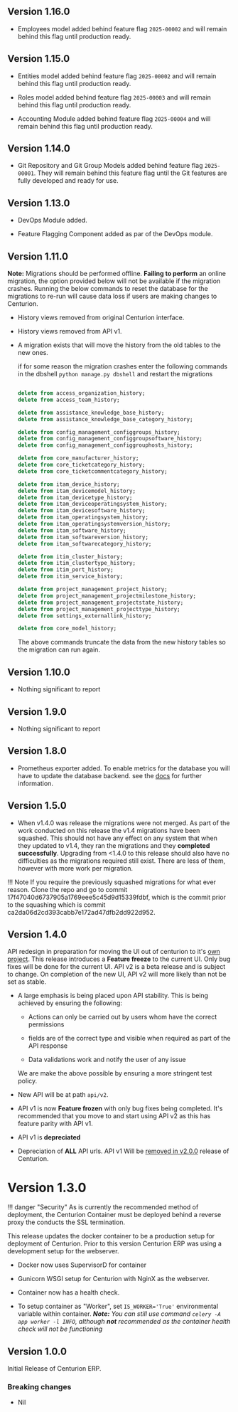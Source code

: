 ## Version 1.16.0

- Employees model added behind feature flag `2025-00002` and will remain behind this flag until production ready.


## Version 1.15.0

- Entities model added behind feature flag `2025-00002` and will remain behind this flag until production ready.

- Roles model added behind feature flag `2025-00003` and will remain behind this flag until production ready.

- Accounting Module added behind feature flag `2025-00004` and will remain behind this flag until production ready.


## Version 1.14.0

- Git Repository and Git Group Models added behind feature flag `2025-00001`. They will remain behind this feature flag until the Git features are fully developed and ready for use.


## Version 1.13.0

- DevOps Module added.

- Feature Flagging Component added as par of the DevOps module.


## Version 1.11.0

**Note:** Migrations should be performed offline. **Failing to perform** an online migration, the option provided below will not be available if the migration crashes. Running the below commands to reset the database for the migrations to re-run will cause data loss if users are making changes to Centurion.

- History views removed from original Centurion interface.

- History views removed from API v1.

- A migration exists that will move the history from the old tables to the new ones.

    if for some reason the migration crashes enter the following commands in the dbshell `python manage.py dbshell` and restart the migrations

    ``` sql

    delete from access_organization_history;
    delete from access_team_history;

    delete from assistance_knowledge_base_history;
    delete from assistance_knowledge_base_category_history;

    delete from config_management_configgroups_history;
    delete from config_management_configgroupsoftware_history;
    delete from config_management_configgrouphosts_history;

    delete from core_manufacturer_history;
    delete from core_ticketcategory_history;
    delete from core_ticketcommentcategory_history;
    
    delete from itam_device_history;
    delete from itam_devicemodel_history;
    delete from itam_devicetype_history;
    delete from itam_deviceoperatingsystem_history;
    delete from itam_devicesoftware_history;
    delete from itam_operatingsystem_history;
    delete from itam_operatingsystemversion_history;
    delete from itam_software_history;
    delete from itam_softwareversion_history;
    delete from itam_softwarecategory_history;

    delete from itim_cluster_history;
    delete from itim_clustertype_history;
    delete from itim_port_history;
    delete from itim_service_history;

    delete from project_management_project_history;
    delete from project_management_projectmilestone_history;
    delete from project_management_projectstate_history;
    delete from project_management_projecttype_history;
    delete from settings_externallink_history;

    delete from core_model_history;

    ```

    The above commands truncate the data from the new history tables so the migration can run again.


## Version 1.10.0

- Nothing significant to report


## Version 1.9.0

- Nothing significant to report


## Version 1.8.0

- Prometheus exporter added. To enable metrics for the database you will have to update the database backend. see the [docs](https://nofusscomputing.com/projects/centurion_erp/administration/monitoring/#django-exporter-setup) for further information.


## Version 1.5.0

- When v1.4.0 was release the migrations were not merged. As part of the work conducted on this release the v1.4 migrations have been squashed. This should not have any effect on any system that when they updated to v1.4, they ran the migrations and they **completed successfully**. Upgrading from <1.4.0 to this release should also have no difficulties as the migrations required still exist. There are less of them, however with more work per migration.

!!! Note
    If you require the previously squashed migrations for what ever reason. Clone the repo and go to commit 17f47040d6737905a1769eee5c45d9d15339fdbf, which is the commit prior to the squashing which is commit ca2da06d2cd393cabb7e172ad47dfb2dd922d952.


## Version 1.4.0

API redesign in preparation for moving the UI out of centurion to it's [own project](https://github.com/nofusscomputing/centurion_erp_ui). This release introduces a **Feature freeze** to the current UI. Only bug fixes will be done for the current UI.
API v2 is a beta release and is subject to change. On completion of the new UI, API v2 will more likely than not be set as stable.

- A large emphasis is being placed upon API stability. This is being achieved by ensuring the following:

    - Actions can only be carried out by users whom have the correct permissions

    - fields are of the correct type and visible when required as part of the API response

    - Data validations work and notify the user of any issue

    We are make the above possible by ensuring a more stringent test policy.

- New API will be at path `api/v2`.

- API v1 is now **Feature frozen** with only bug fixes being completed. It's recommended that you move to and start using API v2 as this has feature parity with API v1.

- API v1 is **depreciated**

- Depreciation of **ALL** API urls. API v1 Will be [removed in v2.0.0](https://github.com/nofusscomputing/centurion_erp/issues/343) release of Centurion.


# Version 1.3.0

!!! danger "Security"
    As is currently the recommended method of deployment, the Centurion Container must be deployed behind a reverse proxy the conducts the SSL termination.

This release updates the docker container to be a production setup for deployment of Centurion. Prior to this version Centurion ERP was using a development setup for the webserver.

- Docker now uses SupervisorD for container

- Gunicorn WSGI setup for Centurion with NginX as the webserver.

- Container now has a health check.

- To setup container as "Worker", set `IS_WORKER='True'` environmental variable within container. _**Note:** You can still use command `celery -A app worker -l INFO`, although **not** recommended as the container health check will not be functioning_


## Version 1.0.0


Initial Release of Centurion ERP.


### Breaking changes

- Nil
